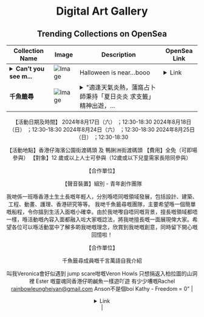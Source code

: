 <div align="center">

# Digital Art Gallery

## Trending Collections on OpenSea

| Collection Name                       | Image                                                                                     | Description                       | OpenSea Link                                                                                          |
|---------------------------------------|-------------------------------------------------------------------------------------------|-----------------------------------|--------------------------------------------------------------------------------------------------------|
| **<details><summary>Can’t you see m...</summary>Can’t you see me ?</details>** | ![Image](https://i.seadn.io/s/raw/files/0dd1dc590686a25f7075625c31ddaaef.png?w=500&auto=format?w=200&auto=format) | Halloween is near…booo | <details><summary>Link</summary>[Can’t you see me ?](https://opensea.io/collection/cant-you-see-me)</details> |
| **千魚籤尋** | ![Image](https://i.seadn.io/s/raw/files/1b06cf83107c1bb7e3545f6a4b9ba478.jpg?w=500&auto=format?w=200&auto=format) | <details><summary>"適逢天氣炎熱，蒲窩占卜師秉持「夏日炎炎 求支籤」精神出遊，...</summary>"適逢天氣炎熱，蒲窩占卜師秉持「夏日炎炎 求支籤」精神出遊，決定係街渡碼頭為南區街坊提供消暑解渴籤文，以解答各位有關放晏諗唔到食咩/墮入情網/搭街渡暈船浪/銀行存款等於零/大學生GPA過2唔爆3/畢業即失業等煩惱，為你平淡生活加少少鹽又加少少甜！

【活動日期及時間】
2024年8月17日（六） ；12:30-18:30
2024年8月18日（日） ；12:30-18:30
2024年8月24日（六） ；12:30-18:30
2024年8月25日（日） ；12:30-18:30

【活動地點】香港仔海濱公園街渡碼頭 及 鴨脷洲街渡碼頭
【費用】全免（可即場參與）
【對象】12 歲或以上人士可參與（12歲或以下兒童需家長陪同參與）

【合作單位】 

【聲音裝置】組別 - 青年創作團隊

我哋係一班喺香港土生土長嘅年輕人，分別喺唔同嘅領域發展，包括設計、建築、工程、動畫、護理、香港研究等等。 我哋千魚籤尋嘅團隊，主要希望喺一個簡單嘅船程，令你搵到生活入面嘅小確幸。由於我哋嚟自唔同嘅背景，擅長嘅領域都唔一樣，喺活動嘅內容入面都融入咗大家嘅諗法，將我哋擅長嘅一面展現俾大家。希望各位可以喺活動當中了解多啲我哋嘅理念，欣賞到我哋嘅創意，同時留下開心嘅回憶啦！

【合作單位】

千魚籤尋成員嘅千言萬語自我介紹

叫我Veronica會好似遇到 jump scare咁嘅Veron
Howls 只想捐返入柏拉圖的山洞裡
⁠Ester 嘅靈魂同香港仔啲鹹魚一樣遊吖遊
有少少嘈嘅Rachel
⁠rainbowleungheiyan@gmail.com
Anson不是個boi
Kathy - Freedom = 0"</details> | <details><summary>Link</summary>[千魚籤尋](https://opensea.io/collection/qian-yu-qian-xun)</details> |

</div>
